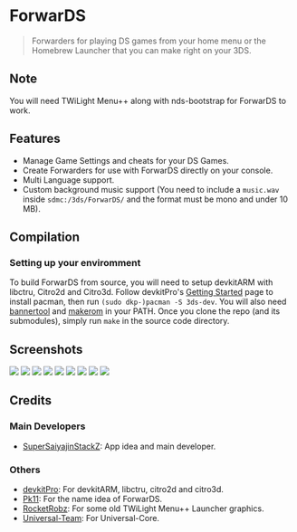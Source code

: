# ForwarDS

> Forwarders for playing DS games from your home menu or the Homebrew Launcher that you can make right on your 3DS.

## Note
You will need TWiLight Menu++ along with nds-bootstrap for ForwarDS to work.

## Features

* Manage Game Settings and cheats for your DS Games.
* Create Forwarders for use with ForwarDS directly on your console.
* Multi Language support.
* Custom background music support (You need to include a `music.wav` inside `sdmc:/3ds/ForwarDS/` and the format must be mono and under 10 MB).

## Compilation
### Setting up your enviromment

To build ForwarDS from source, you will need to setup devkitARM with libctru, Citro2d and Citro3d. Follow devkitPro's [Getting Started](https://devkitpro.org/wiki/Getting_Started) page to install pacman, then run `(sudo dkp-)pacman -S 3ds-dev`. You will also need [bannertool](https://github.com/Steveice10/bannertool/releases/latest) and [makerom](https://github.com/profi200/Project_CTR/releases/latest) in your PATH. Once you clone the repo (and its submodules), simply run `make` in the source code directory.

## Screenshots
![](https://github.com/Universal-Team/ForwarDS/blob/main/res/screenshots/appsettings.png)
![](https://github.com/Universal-Team/ForwarDS/blob/main/res/screenshots/cheatmanager.png)
![](https://github.com/Universal-Team/ForwarDS/blob/main/res/screenshots/credits.png)
![](https://github.com/Universal-Team/ForwarDS/blob/main/res/screenshots/forwardercreator.png)
![](https://github.com/Universal-Team/ForwarDS/blob/main/res/screenshots/forwarderselector.png)
![](https://github.com/Universal-Team/ForwarDS/blob/main/res/screenshots/gamesettings.png)
![](https://github.com/Universal-Team/ForwarDS/blob/main/res/screenshots/languageselector.png)
![](https://github.com/Universal-Team/ForwarDS/blob/main/res/screenshots/mainscreen.png)
![](https://github.com/Universal-Team/ForwarDS/blob/main/res/screenshots/romselection.png)

## Credits
### Main Developers
- [SuperSaiyajinStackZ](https://github.com/SuperSaiyajinStackZ): App idea and main developer.

### Others
- [devkitPro](https://github.com/devkitPro): For devkitARM, libctru, citro2d and citro3d.
- [Pk11](https://github.com/epicpkmn11): For the name idea of ForwarDS.
- [RocketRobz](https://github.com/RocketRobz): For some old TWiLight Menu++ Launcher graphics.
- [Universal-Team](https://github.com/Universal-Team): For Universal-Core.
